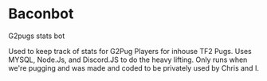 # Baconbot
G2pugs stats bot

Used to keep track of stats for G2Pug Players for inhouse TF2 Pugs. Uses MYSQL, Node.Js, and Discord.JS to do the heavy lifting. Only runs when we're pugging and was 
made and coded to be privately used by Chris and I. 
